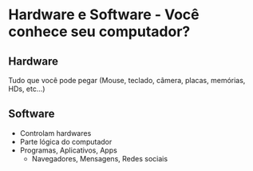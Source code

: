 # Hardware e Software - Você conhece seu computador?

## Hardware
  Tudo que você pode pegar (Mouse, teclado, câmera, placas, memórias, HDs, etc...)

## Software
  * Controlam hardwares
  * Parte lógica do computador
  * Programas, Aplicativos, Apps
    * Navegadores, Mensagens, Redes sociais